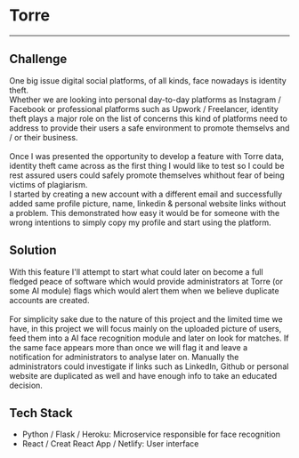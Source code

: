 # Torre
<hr>

## Challenge

One big issue digital social platforms, of all kinds, face nowadays is identity theft.
<br>
Whether we are looking into personal day-to-day platforms as Instagram / Facebook or professional platforms such as Upwork / Freelancer, identity theft plays a major role on the list of concerns this kind of platforms need to address to provide their users a safe environment to promote themselvs and / or their business.
<br><br>
Once I was presented the opportunity to develop a feature with Torre data, identity theft came across as the first thing I would like to test so I could be rest assured users could safely promote themselves whithout fear of being victims of plagiarism.
<br>
I started by creating a new account with a different email and successfully added same profile picture, name, linkedin & personal website links without a problem. This demonstrated how easy it would be for someone with the wrong intentions to simply copy my profile and start using the platform.
<br>

## Solution

With this feature I'll attempt to start what could later on become a full fledged peace of software which would provide administrators at Torre (or some AI module) flags which would alert them when we believe duplicate accounts are created.
<br><br>
For simplicity sake due to the nature of this project and the limited time we have, in this project we will focus mainly on the uploaded picture of users, feed them into a AI face recognition module and later on look for matches. If the same face appears more than once we will flag it and leave a notification for administrators to analyse later on. Manually the administrators could investigate if links such as LinkedIn, Github or personal website are duplicated as well and have enough info to take an educated decision.

## Tech Stack

- Python / Flask / Heroku: Microservice responsible for face recognition
- React / Creat React App / Netlify: User interface